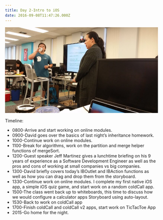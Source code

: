 ```yaml
---
title: Day 2-Intro to iOS
date: 2016-09-08T11:47:26.000Z
---
```

![Day 2](/assets/day2.jpg)

Timeline:

* 0800-Arrive and start working on online modules.
* 0900-David goes over the basics of last night’s inheritance homework.
* 1000-Continue work on online modules.
* 1100-Break for algorithms, work on the partition and merge helper functions of mergeSort.
* 1200-Guest speaker Jeff Martinez gives a lunchtime briefing on his 9 years of experience as a Software Development Engineer as well as the pros and cons of working at small companies vs big companies.
* 1300-David briefly covers today’s IBOutlet and IBAction functions as well as how you can drag and drop them from the storyboard.
* 1330-Continue work on online modules.  I complete my first native iOS app, a simple iOS quiz game, and start work on a random coldCall app.
* 1500-The class went back up to whiteboards, this time to discuss how we would configure a calculator apps Storyboard using auto-layout.
* 1530-Back to work on coldCall app
* 1700-Finish coldCall and coldCall v2 apps, start work on TicTacToe App
* 2015-Go home for the night.
